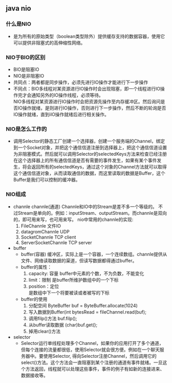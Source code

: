 ## java nio
### 什么是NIO
  + 是为所有的原始类型（boolean类型除外）提供缓存支持的数据容器，使用它可以提供非阻塞式的高伸缩性网络。 
### NIO于BIO的区别
  + BIO是阻塞IO
  + NIO是非阻塞IO
  + 共同点：两者都是同步操作，必须先进行IO操作才能进行下一步操作
  + 不同点：BIO多线程对某资源进行IO操作时会出现阻塞，即一个线程进行IO操作完才会通知另外的IO操作线程，必须等待。<br>
    NIO多线程对某资源进行IO操作时会把资源先操作至内存缓冲区。然后询问是否IO操作就绪，是则进行IO操作，否则进行下一步操作，然后不断的轮询是否IO操作就绪，直到iIO操作就绪后进行相关操作。
### NIO是怎么工作的
 + 调用Selector的静态工厂创建一个选择器，创建一个服务端的Channel，绑定到一个Socket对象，并把这个通信信道注册到选择器上，把这个通信信道设置为非阻塞模式。然后就可以调用Selector的selectedKeys方法来检查已经注册在这个选择器上的所有通信信道是否有需要的事件发生，如果有某个事件发生，将会返回所有的selectedKeys，通过这个对象的Channel方法就可以取得这个通信信道对象，从而读取通信的数据，而这里读取的数据是Buffer，这个Buffer是我们可以控制的缓冲器。
### NIO组成
+ channle
channle(通道) Channle和IO中的Stream是差不多一个等级的。 不过Stream是单向的。例如：inputStream、outputStream。而channle是双向的，即可用来写，也可用来写。
nio中常用的channle的实现:
   1. FileChannle 文件IO
   2. datagromChannle UDP
   3. SocketChannle TCP client
   4. ServerSocketChannle   TCP server
+ buffer
  * buffer(容器) 缓冲区，实际上是一个容器，一个连续数组。channle提供从文件、网络读取数据的渠道，但读写数据都得通过buffer。
  * buffer的属性：
     1. capacity: 容量
        buffer中元素的个数，不为负数，不能变化
     2. limit：限制
       是buffer所维护数组中的一个下标
     3. position：定位  
       是数组中下一个将要被读或者被写的下标
  * buffer的使用
     1. 分配空间 ByteBuffer buf = ByteBuffer.allocate(1024)
     2. 写入数据到Buffer(int bytesRead = fileChannel.read(buf);
     3. 调用filp()方法 buf.filp();
     4. 从buffer读取数据 (char)buf.get();
     5. 掉用clear()方法
+ selector
  - Selector运行单线程处理多个Channel，如果你的应用打开了多个通道，但每个连接的流量都很低，使用Selector就会很方便。例如在一个聊天服务器中。要使用Selector, 得向Selector注册Channel，然后调用它的select()方法。这个方法会一直阻塞到某个注册的通道有事件就绪。一旦这个方法返回，线程就可以处理这些事件，事件的例子有如新的连接进来、数据接收等。
